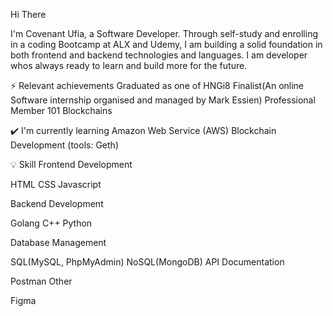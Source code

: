 Hi There

I'm Covenant Ufia, a Software Developer. Through self-study and enrolling in a coding Bootcamp at ALX and Udemy, I am building a solid foundation in both frontend and backend technologies and languages. I am developer whos always ready to learn and build more for the future.

⚡ Relevant achievements
Graduated as one of HNGi8 Finalist(An online Software internship organised and managed by Mark Essien)
Professional Member 101 Blockchains

✔️ I'm currently learning
Amazon Web Service (AWS)
Blockchain Development (tools: Geth)

💡 Skill
Frontend Development

HTML
CSS
Javascript

Backend Development

Golang
C++
Python


Database Management

SQL(MySQL, PhpMyAdmin)
NoSQL(MongoDB)
API Documentation

Postman
Other

Figma

